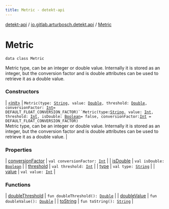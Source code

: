 ```yaml
---
title: Metric - detekt-api
---
```


[detekt-api](../../index.html) / [io.gitlab.arturbosch.detekt.api](../index.html) / [Metric](./index.html)

# Metric

`data class Metric`

Metric type, can be an integer or double value. Internally it is stored as an integer,
but the conversion factor and is double attributes can be used to retrieve it as a double value.

### Constructors

| [&lt;init&gt;](-init-.html) | `Metric(type: `[`String`](https://kotlinlang.org/api/latest/jvm/stdlib/kotlin/-string/index.html)`, value: `[`Double`](https://kotlinlang.org/api/latest/jvm/stdlib/kotlin/-double/index.html)`, threshold: `[`Double`](https://kotlinlang.org/api/latest/jvm/stdlib/kotlin/-double/index.html)`, conversionFactor: `[`Int`](https://kotlinlang.org/api/latest/jvm/stdlib/kotlin/-int/index.html)` = DEFAULT_FLOAT_CONVERSION_FACTOR)``Metric(type: `[`String`](https://kotlinlang.org/api/latest/jvm/stdlib/kotlin/-string/index.html)`, value: `[`Int`](https://kotlinlang.org/api/latest/jvm/stdlib/kotlin/-int/index.html)`, threshold: `[`Int`](https://kotlinlang.org/api/latest/jvm/stdlib/kotlin/-int/index.html)`, isDouble: `[`Boolean`](https://kotlinlang.org/api/latest/jvm/stdlib/kotlin/-boolean/index.html)` = false, conversionFactor: `[`Int`](https://kotlinlang.org/api/latest/jvm/stdlib/kotlin/-int/index.html)` = DEFAULT_FLOAT_CONVERSION_FACTOR)`<br>Metric type, can be an integer or double value. Internally it is stored as an integer, but the conversion factor and is double attributes can be used to retrieve it as a double value. |

### Properties

| [conversionFactor](conversion-factor.html) | `val conversionFactor: `[`Int`](https://kotlinlang.org/api/latest/jvm/stdlib/kotlin/-int/index.html) |
| [isDouble](is-double.html) | `val isDouble: `[`Boolean`](https://kotlinlang.org/api/latest/jvm/stdlib/kotlin/-boolean/index.html) |
| [threshold](threshold.html) | `val threshold: `[`Int`](https://kotlinlang.org/api/latest/jvm/stdlib/kotlin/-int/index.html) |
| [type](type.html) | `val type: `[`String`](https://kotlinlang.org/api/latest/jvm/stdlib/kotlin/-string/index.html) |
| [value](value.html) | `val value: `[`Int`](https://kotlinlang.org/api/latest/jvm/stdlib/kotlin/-int/index.html) |

### Functions

| [doubleThreshold](double-threshold.html) | `fun doubleThreshold(): `[`Double`](https://kotlinlang.org/api/latest/jvm/stdlib/kotlin/-double/index.html) |
| [doubleValue](double-value.html) | `fun doubleValue(): `[`Double`](https://kotlinlang.org/api/latest/jvm/stdlib/kotlin/-double/index.html) |
| [toString](to-string.html) | `fun toString(): `[`String`](https://kotlinlang.org/api/latest/jvm/stdlib/kotlin/-string/index.html) |

